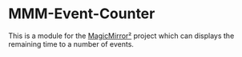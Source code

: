 # MMM-Event-Counter

This is a module for the [MagicMirror²](https://github.com/MichMich/MagicMirror/) project which can displays the remaining time to a number of events.